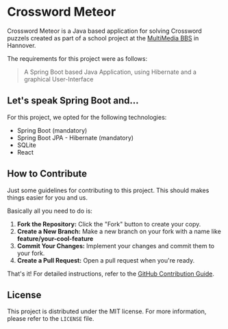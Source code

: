 # Crossword Meteor

Crossword Meteor is a Java based application for solving Crossword puzzels created 
as part of a school project at the [MultiMedia BBS](https://www.mmbbs.de/) in Hannover.

The requirements for this project were as follows:
> A Spring Boot based Java Application, using Hibernate and a graphical User-Interface

## Let's speak Spring Boot and...

For this project, we opted for the following technologies:

* Spring Boot (mandatory)
* Spring Boot JPA - Hibernate (mandatory)
* SQLite
* React

## How to Contribute

Just some guidelines for contributing to this project. 
This should makes things easier for you and us.

Basically all you need to do is:

1. **Fork the Repository:** Click the "Fork" button to create your copy.
2. **Create a New Branch:** Make a new branch on your fork with a name like **feature/your-cool-feature**
3. **Commit Your Changes:** Implement your changes and commit them to your fork.
4. **Create a Pull Request:** Open a pull request when you're ready.

That's it! For detailed instructions, refer to the [GitHub Contribution Guide](https://docs.github.com/en/get-started/exploring-projects-on-github/contributing-to-a-project).

## License

This project is distributed under the MIT license. For more information, please refer to the ``LICENSE`` file.
